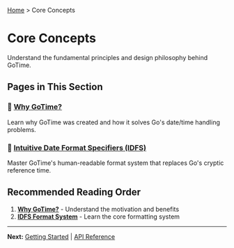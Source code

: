 [Home](../README.md) > Core Concepts

# Core Concepts

Understand the fundamental principles and design philosophy behind GoTime.

## Pages in This Section

### 🤔 [Why GoTime?](why-gotime.md)
Learn why GoTime was created and how it solves Go's date/time handling problems.

### 🎨 [Intuitive Date Format Specifiers (IDFS)](idfs.md)
Master GoTime's human-readable format system that replaces Go's cryptic reference time.

## Recommended Reading Order

1. **[Why GoTime?](why-gotime.md)** - Understand the motivation and benefits
2. **[IDFS Format System](idfs.md)** - Learn the core formatting system

---

**Next:** [Getting Started](../getting-started/) | [API Reference](../api-reference/)
